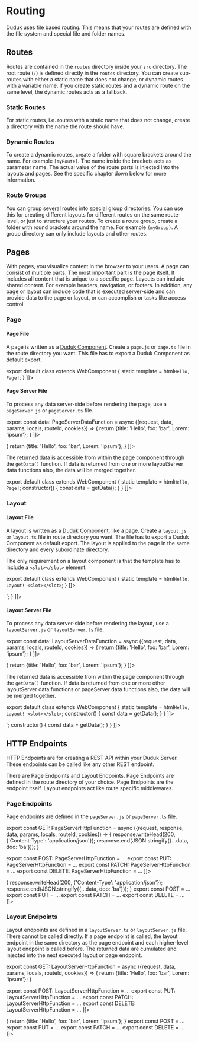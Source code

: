 # Routing

<show-structure for="chapter,procedure" depth="3"/>

Duduk uses file based routing. This means that your routes are defined with the file system and special file and folder names.

## Routes

Routes are contained in the `routes` directory inside your `src` directory. The root route (`/`) is defined directly in the `routes` directory. You can create sub-routes with either a static name that does not change, or dynamic routes with a variable name. If you create static routes and a dynamic route on the same level, the dynamic routes acts as a fallback.

### Static Routes

For static routes, i.e. routes with a static name that does not change, create a directory with the name the route should have.

### Dynamic Routes

To create a dynamic routes, create a folder with square brackets around the name. For example `[myRoute]`. The name inside the brackets acts as parameter name. The actual value of the route parts is injected into the layouts and pages. See the specific chapter down below for more information.

### Route Groups

You can group several routes into special group directories. You can use this for creating different layouts for different routes on the same route-level, or just to structure your routes. To create a route group, create a folder with round brackets around the name. For example `(myGroup)`. A group directory can only include layouts and other routes.

## Pages

With pages, you visualize content in the browser to your users. A page can consist of multiple parts. The most important part is the page itself. It includes all content that is unique to a specific page. Layouts can include shared content. For example headers, navigation, or footers. In addition, any page or layout can include code that is executed server-side and can provide data to the page or layout, or can accomplish or tasks like access control.

### Page

#### Page File

A page is written as a [Duduk Component](duduk-components.md). Create a `page.js` or `page.ts` file in the route directory you want. This file has to export a Duduk Component as default export.

<tabs group="script">
<tab title="page.ts" group-key="typescript" id="page.ts">
<code-block lang="typescript">
<![CDATA[
import {html, WebComponent} from "@duduk/components";

export default class extends WebComponent {
    static template = html`Hello, Page!`;
}
]]>
</code-block>
</tab>
<tab title="page.js" group-key="javascript" id="page.js">
<code-block lang="javascript">
<![CDATA[
import {html, WebComponent} from "@duduk/components";

export default class extends WebComponent {
    static template = html`Hello, Page!`;
}
]]>
</code-block>
</tab>
</tabs>

#### Page Server File

To process any data server-side before rendering the page, use a `pageServer.js` or `pageServer.ts` file.

<tabs group="script">
<tab title="pageServer.ts" group-key="typescript" id="pageServer.ts">
<code-block lang="typescript">
<![CDATA[
import type {[[[PageServerDataFunction|server-types.md#pageserverdatafunction]]]} from "@duduk/server";

export const data: PageServerDataFunction = async ({request, data, params, locals, routeId, cookies}) => {
    return {title: 'Hello', foo: 'bar', Lorem: 'ipsum'};
}
]]>
</code-block>
</tab>
<tab title="pageServer.js" group-key="javascript" id="pageServer.js">
<code-block lang="javascript">
<![CDATA[
/** @type {import('@duduk/server').[[[PageServerDataFunction|server-types.md#pageserverdatafunction]]]} */
export const data = async ({request, data, params, locals, routeId, cookies}) => {
    return {title: 'Hello', foo: 'bar', Lorem: 'ipsum'};
}
]]>
</code-block>
</tab>
</tabs>

The returned data is accessible from within the page component through the `getData()` function. If data is returned from one or more layoutServer data functions also, the data will be merged together.

<tabs group="script">
<tab title="page.ts" group-key="typescript" id="page.ts-getData-example">
<code-block lang="typescript">
<![CDATA[
import {html, WebComponent} from "@duduk/components";
import {getData} from "@duduk/server";

export default class extends WebComponent {
    static template = html`Hello, Page!`;
    constructor() {
        const data = getData<T>();
    }
}
]]>
</code-block>
</tab>
<tab title="page.js" group-key="javascript" id="page.js-getData-example">
<code-block lang="javascript">
<![CDATA[
import {html, WebComponent} from "@duduk/components";
import {getData} from "@duduk/server";

export default class extends WebComponent {
    static template = html`Hello, Page!`;
    constructor() {
        const data = getData();
    }
}
]]>
</code-block>
</tab>
</tabs>

### Layout

#### Layout File

A layout is written as a [Duduk Component](duduk-components.md), like a page. Create a `layout.js` or `layout.ts` file in route directory you want. The file has to export a Duduk Component as default export. The layout is applied to the page in the same directory and every subordinate directory.

The only requirement on a layout component is that the template has to include a `<slot></slot>` element.

<tabs group="script">
<tab title="layout.ts" group-key="typescript" id="layout.ts">
<code-block lang="typescript">
<![CDATA[
import {html, WebComponent} from "@duduk/components";

export default class extends WebComponent {
    static template = html`Hello, Layout! <slot></slot>`;
}
]]>
</code-block>
</tab>
<tab title="layout.js" group-key="javascript" id="layout.js">
<code-block lang="javascript">
<![CDATA[
import {html, WebComponent} from "@duduk/components";

export default class extends WebComponent {
    static template = html`Hello, Layout! <slot></slot>`;
}
]]>
</code-block>
</tab>
</tabs>

#### Layout Server File

To process any data server-side before rendering the layout, use a `layoutServer.js` or `layoutServer.ts` file.

<tabs group="script">
<tab title="layoutServer.ts" group-key="typescript" id="layoutServer.ts">
<code-block lang="typescript">
<![CDATA[
import type {[[[LayoutServerDataFunction|server-types.md#layoutserverdatafunction]]]} from "@duduk/server";

export const data: LayoutServerDataFunction = async ({request, data, params, locals, routeId, cookies}) => {
    return {title: 'Hello', foo: 'bar', Lorem: 'ipsum'};
}
]]>
</code-block>
</tab>
<tab title="layoutServer.js" group-key="javascript" id="layoutServer.js">
<code-block lang="javascript">
<![CDATA[
/** @type {import('@duduk/server').[[[LayoutServerDataFunction|server-types.md#layoutserverdatafunction]]]} */
export const data = async ({request, data, params, locals, routeId, cookies}) => {
    return {title: 'Hello', foo: 'bar', Lorem: 'ipsum'};
}
]]>
</code-block>
</tab>
</tabs>

The returned data is accessible from within the page component through the `getData()` function. If data is returned from one or more other layoutServer data functions or pageServer data functions also, the data will be merged together.

<tabs group="script">
<tab title="layout.ts" group-key="typescript" id="layout.ts-getData-example">
<code-block lang="typescript">
<![CDATA[
import {html, WebComponent} from "@duduk/components";
import {getData} from "@duduk/server";

export default class extends WebComponent {
    static template = html`Hello, Layout! <slot></slot>`;
    constructor() {
        const data = getData<T>();
    }
}
]]>
</code-block>
</tab>
<tab title="layout.js" group-key="javascript" id="layout.js-getData-example">
<code-block lang="javascript">
<![CDATA[
import {html, WebComponent} from "@duduk/components";
import {getData} from "@duduk/server";

export default class extends WebComponent {
    static template = html`Hello, Layout! <slot></slot>`;
    constructor() {
        const data = getData();
    }
}
]]>
</code-block>
</tab>
</tabs>

## HTTP Endpoints

HTTP Endpoints are for creating a REST API within your Duduk Server. These endpoints can be called like any other REST endpoint.

There are Page Endpoints and Layout Endpoints. Page Endpoints are defined in the route directory of your choice. Page Endpoints are the endpoint itself. Layout endpoints act like route specific middlewares.

### Page Endpoints

Page endpoints are defined in the `pageServer.js` or `pageServer.ts` file.

<tabs group="script">
<tab title="pageServer.ts" group-key="typescript" id="pageServer.ts-rest">
<code-block lang="typescript">
<![CDATA[
import type {[[[PageServerHttpFunction|server-types.md#pageserverhttpfunction]]]} from "@duduk/server";

export const GET: PageServerHttpFunction = async ({request, response, data, params, locals, routeId, cookies}) => {
    response.writeHead(200, {'Content-Type': 'application/json'});
    response.end(JSON.stringify({...data, doo: 'ba'}));
}

export const POST: PageServerHttpFunction = ...
export const PUT: PageServerHttpFunction = ...
export const PATCH: PageServerHttpFunction = ...
export const DELETE: PageServerHttpFunction = ...
]]>
</code-block>
</tab>
<tab title="pageServer.js" group-key="javascript" id="pageServer.js-rest">
<code-block lang="javascript">
<![CDATA[
/** @type {import('@duduk/server').[[[PageServerHttpFunction|server-types.md#pageserverhttpfunction]]]} */
export const GET = async ({request, response, data, params, locals, routeId, cookies}) => {
    response.writeHead(200, {'Content-Type': 'application/json'});
    response.end(JSON.stringify({...data, doo: 'ba'}));
}

export const POST = ...
export const PUT = ...
export const PATCH = ...
export const DELETE = ...
]]>
</code-block>
</tab>
</tabs>


### Layout Endpoints

Layout endpoints are defined in a `layoutServer.ts` or `layoutServer.js` file. There cannot be called directly. If a page endpoint is called, the layout endpoint in the same directory as the page endpoint and each higher-level layout endpoint is called before. The returned data are cumulated and injected into the next executed layout or page endpoint.

<tabs group="script">
<tab title="layoutServer.ts" group-key="typescript" id="layoutServer.ts-rest">
<code-block lang="typescript">
<![CDATA[
import type {[[[LayoutServerHttpFunction|server-types.md#layoutserverhttpfunction]]]} from "@duduk/server";

export const GET: LayoutServerHttpFunction = async ({request, data, params, locals, routeId, cookies}) => {
    return {title: 'Hello', foo: 'bar', Lorem: 'ipsum'};
}

export const POST: LayoutServerHttpFunction = ...
export const PUT: LayoutServerHttpFunction = ...
export const PATCH: LayoutServerHttpFunction = ...
export const DELETE: LayoutServerHttpFunction = ...
]]>
</code-block>
</tab>
<tab title="layoutServer.js" group-key="javascript" id="layoutServer.js-rest">
<code-block lang="javascript">
<![CDATA[
/** @type {import('@duduk/server').[[[LayoutServerHttpFunction|server-types.md#layoutserverhttpfunction]]]} */
export const GET = async ({request, data, params, locals, routeId, cookies}) => {
    return {title: 'Hello', foo: 'bar', Lorem: 'ipsum'};
}

export const POST = ...
export const PUT = ...
export const PATCH = ...
export const DELETE = ...
]]>
</code-block>
</tab>
</tabs>
